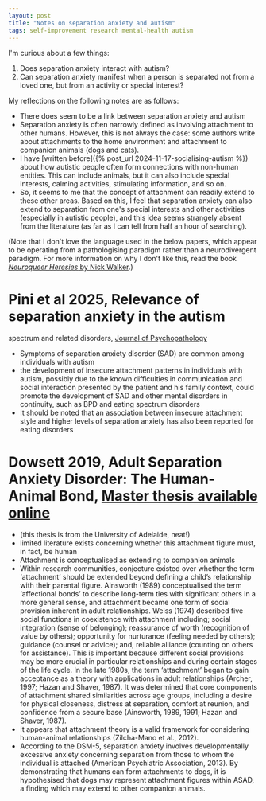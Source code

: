 ```yaml
---
layout: post
title: "Notes on separation anxiety and autism"
tags: self-improvement research mental-health autism
---
```


I'm curious about a few things:
1. Does separation anxiety interact with autism?
2. Can separation anxiety manifest when a person is separated not from a loved one, but from an activity or special interest?

My reflections on the following notes are as follows:
- There does seem to be a link between separation anxiety and autism
- Separation anxiety is often narrowly defined as involving attachment to other humans. However, this is not always the case: some authors write about attachments to the home environment and attachment to companion animals (dogs and cats).
- I have [written before]({% post_url 2024-11-17-socialising-autism %}) about how autistic people often form connections with non-human entities. This can include animals, but it can also include special interests, calming activities, stimulating information, and so on.
- So, it seems to me that the concept of attachment can readily extend to these other areas. Based on this, I feel that separation anxiety can also extend to separation from one's special interests and other activities (especially in autistic people), and this idea seems strangely absent from the literature (as far as I can tell from half an hour of searching).

(Note that I don't love the language used in the below papers, which appear to be operating from a pathologising paradigm rather than a neurodivergent paradigm. For more information on why I don't like this, read the book [*Neuroqueer Heresies* by Nick Walker](https://neuroqueer.com/neuroqueer-heresies/).)  

# Pini et al 2025, Relevance of separation anxiety in the autism
spectrum and related disorders, [Journal of Psychopathology](https://www.jpsychopathol.it/article/view/615)
- Symptoms of separation anxiety disorder (SAD) are common among individuals with autism
- the development of insecure attachment patterns in individuals with autism, possibly due to the known difficulties in communication and social interaction presented by the patient and his family context, could promote the development of SAD and other mental disorders in continuity, such as BPD and eating spectrum disorders
- It should be noted that an association between insecure attachment style and higher levels of separation anxiety has also been reported for eating disorders

# Dowsett 2019, Adult Separation Anxiety Disorder: The Human-Animal Bond, [Master thesis available online](https://d1wqtxts1xzle7.cloudfront.net/102721956/DowsettE_2019_MCLIN-libre.pdf?1685229464=&response-content-disposition=inline%3B+filename%3DAdult_separation_anxiety_disorder_The_hu.pdf&Expires=1744850587&Signature=K1~6aX4FgBpYU2IdrO5j2mVtC-CUTNuNc8rZJpRiX-P~9Z0MEtkMbk-pQx2bp3155Atl~e8DwpjbTESCHIow2QqKHe-znWrYHMm2RgM6d5XHcUu23RJ-a4Akshgnb4iTw4ayS8TmEQAZNQCjDuyxHv3fi0q3efesC6zcYAc72V~-BKb4UocJePmMXgOgmes7b-yxTQIBL12bsZqkZwYf0qPKpBO0Zz-yug9bWqNjCrUSSRefIf~JQVAeVDW4qInqO2-a99aEKflO~RfpURrk--JUoJWU3KNQkDDr5VEtZr0MxQXLIg6bhn-bckF5TIjq11CfB~7p38eRz3iwigsYYg__&Key-Pair-Id=APKAJLOHF5GGSLRBV4ZA)
- (this thesis is from the University of Adelaide, neat!)
- limited literature exists concerning whether this attachment figure must, in fact, be human
- Attachment is conceptualised as extending to companion animals
- Within research communities, conjecture existed over whether the term ‘attachment’ should be extended beyond defining a child’s relationship with their parental figure. Ainsworth (1989) conceptualised the term ‘affectional bonds’ to describe long-term ties with significant others in a more general sense, and attachment became one form of social provision inherent in adult relationships. Weiss (1974) described five social functions in coexistence with attachment including; social integration (sense of belonging); reassurance of worth (recognition of value by others); opportunity for nurturance (feeling needed by others); guidance (counsel or advice); and, reliable alliance (counting on others for assistance). This is important because different social provisions may be more crucial in particular relationships and during certain stages of the life cycle. In the late 1980s, the term ‘attachment’ began to gain acceptance as a theory with applications in adult relationships (Archer, 1997; Hazan and Shaver, 1987). It was determined that core components of attachment shared similarities across age groups, including a desire for physical closeness, distress at separation, comfort at reunion, and confidence from a secure base (Ainsworth, 1989, 1991; Hazan and Shaver, 1987).
- It appears that attachment theory is a valid framework for considering human-animal relationships (Zilcha-Mano et al., 2012).
- According to the DSM-5, separation anxiety involves developmentally excessive anxiety concerning separation from those to whom the individual is attached (American Psychiatric Association, 2013). By demonstrating that humans can form attachments to dogs, it is hypothesised that dogs may represent attachment figures within ASAD, a finding which may extend to other companion animals.
